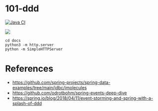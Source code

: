 # 101-ddd

[![Java CI](https://github.com/jabrena/101-ddd/actions/workflows/build.yml/badge.svg)](https://github.com/jabrena/101-ddd/actions/workflows/build.yml)

[![](https://gitpod.io/button/open-in-gitpod.svg)](https://gitpod.io/#https://github.com/jabrena/101-ddd)


```
cd docs
python3 -m http.server
python -m SimpleHTTPServer
```

# References

- https://github.com/spring-projects/spring-data-examples/tree/main/jdbc/jmolecules
- https://github.com/odrotbohm/spring-events-deep-dive
- https://spring.io/blog/2018/04/11/event-storming-and-spring-with-a-splash-of-ddd

